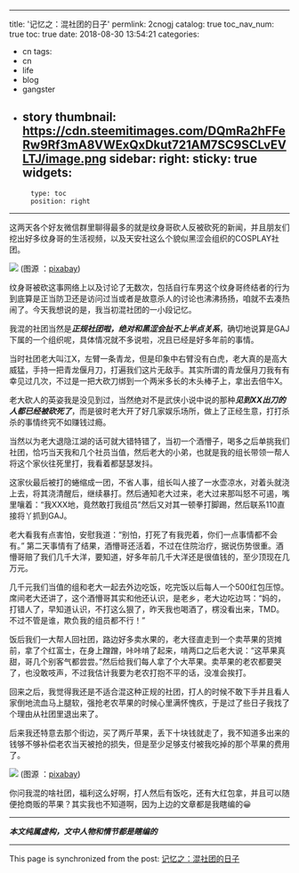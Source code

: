 
---
title: '记忆之：混社团的日子'
permlink: 2cnogj
catalog: true
toc_nav_num: true
toc: true
date: 2018-08-30 13:54:21
categories:
- cn
tags:
- cn
- life
- blog
- gangster
- story
thumbnail: https://cdn.steemitimages.com/DQmRa2hFFeRw9Rf3mA8VWExQxDkut721AM7SC9SCLvEVLTJ/image.png
sidebar:
    right:
        sticky: true
widgets:
    -
        type: toc
        position: right
---


这两天各个好友微信群里聊得最多的就是纹身哥砍人反被砍死的新闻，并且朋友们挖出好多纹身哥的生活视频，以及天安社这么个貌似黑涩会组织的COSPLAY社团。

![](https://cdn.steemitimages.com/DQmRa2hFFeRw9Rf3mA8VWExQxDkut721AM7SC9SCLvEVLTJ/image.png)
(图源 ：[pixabay](https://pixabay.com/))

纹身哥被砍这事网络上以及讨论了无数次，包括自行车男这个纹身哥终结者的行为到底算是正当防卫还是访问过当或者是故意杀人的讨论也沸沸扬扬，咱就不去凑热闹了。今天我想说的是，我当初混社团的一小段记忆。

我混的社团当然是***正规社团啦，绝对和黑涩会扯不上半点关系***，确切地说算是GAJ下属的一个组织呢，具体情况就不多说啦，况且已经是好多年前的事情。

当时社团老大叫江X，左臂一条青龙，但是印象中右臂没有白虎，老大真的是高大威猛，手持一把青龙偃月刀，打遍我们这片无敌手。其实所谓的青龙偃月刀我有有幸见过几次，不过是一把大砍刀绑到一个两米多长的木头棒子上，拿出去倍牛X。

老大砍人的英姿我是没见到过，当然绝对不是武侠小说中说的那种***见到XX出刀的人都已经被砍死了***，而是彼时老大开了好几家娱乐场所，做上了正经生意，打打杀杀的事情终究不如赚钱过瘾。

当然以为老大退隐江湖的话可就大错特错了，当初一个酒懵子，喝多之后单挑我们社团，恰巧当天我和几个社员当值，然后老大的小弟，也就是我的组长带领一帮人将这个家伙往死里打，我看着都瑟瑟发抖。

这家伙最后被打的蜷缩成一团，不省人事，组长叫人接了一水壶凉水，对着头就浇上去，将其浇清醒后，继续暴打。然后通知老大过来，老大过来那叫怒不可遏，嘴里嚷着：“我XXX地，竟然敢打我组员”然后又对其一顿拳打脚踢，然后联系110直接将丫抓到GAJ。

老大看我有点害怕，安慰我道：“别怕，打死了有我兜着，你们一点事情都不会有。” 第二天事情有了结果，酒懵哥还活着，不过在住院治疗，据说伤势很重。酒懵哥赔了我们几千大洋，要知道，好多年前几千大洋还是很值钱的，至少顶现在几万元。

几千元我们当值的组和老大一起去外边吃饭，吃完饭以后每人一个500红包压惊。席间老大还讲了，这个酒懵哥其实和他还认识，是老乡，老大边吃边骂：“妈的，打错人了，早知道认识，不打这么狠了，昨天我也喝酒了，楞没看出来，TMD。不过不管是谁，欺负我的组员都不行！”

饭后我们一大帮人回社团，路边好多卖水果的，老大径直走到一个卖苹果的货摊前，拿了个红富士，在身上蹭蹭，咔咔啃了起来，啃两口之后老大说：“这苹果真甜，哥几个别客气都尝尝。”然后给我们每人拿了个大苹果。卖苹果的老农都要哭了，也没敢吱声，不过我估计我要为老农打抱不平的话，没准会挨打。

回来之后，我觉得我还是不适合混这种正规的社团，打人的时候不敢下手并且看人家倒地流血马上腿软，强抢老农苹果的时候心里满怀愧疚，于是过了些日子我找了个理由从社团里退出来了。

后来我还特意去那个街边，买了两斤苹果，丢下十块钱就走了，我不知道多出来的钱够不够补偿老农当天被抢的损失，但是至少足够支付被我吃掉的那个苹果的费用了。

![](https://cdn.steemitimages.com/DQmbK6ctVGDwGFN9XfG3W7x7KnEZVZyaC9yfRQrc7BC5vSp/image.png)
(图源 ：[pixabay](https://pixabay.com/))

你问我混的啥社团，福利这么好啊，打人然后有饭吃，还有大红包拿，并且可以随便抢商贩的苹果？其实我也不知道啊，因为上边的文章都是我瞎编的😀

----
***本文纯属虚构，文中人物和情节都是瞎编的***

- - -

This page is synchronized from the post: [记忆之：混社团的日子](https://steemit.com/@oflyhigh/2cnogj)
